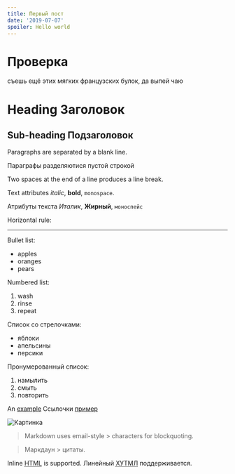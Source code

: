 ```yaml
---
title: Первый пост
date: '2019-07-07'
spoiler: Hello world
---
```


# Проверка
съешь ещё этих мягких французских булок, да выпей чаю

Heading Заголовок
=======

## Sub-heading Подзаголовок

Paragraphs are separated
by a blank line.

Параграфы разделяютися
пустой строкой

Two spaces at the end of a line
produces a line break.

Text attributes _italic_,
**bold**, `monospace`.

Атрибуты текста _Италик_, **Жирный**, `моноспейс`

Horizontal rule:

---

Bullet list:

  * apples
  * oranges
  * pears

Numbered list:

  1. wash
  2. rinse
  3. repeat

Список со стрелочками:

  * яблоки
  * апельсины
  * персики

Пронумерованный список:

  1. намылить
  2. смыть
  3. повторить

An [example](http://example.com)
Ссылочки [пример](http://example.com)

![Картинка](Icon-pictures.png "icon")

> Markdown uses email-style > characters for blockquoting.

> Маркдаун > цитаты.

Inline <abbr title="Hypertext Markup Language">HTML</abbr> is supported.
Линейный <abbr title="Hypertext Markup Language">ХУТМЛ</abbr> поддерживается.
